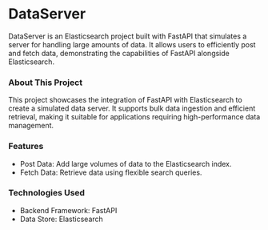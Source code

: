 # DataServer

DataServer is an Elasticsearch project built with FastAPI that simulates a server for handling large amounts of data. 
It allows users to efficiently post and fetch data, demonstrating the capabilities of FastAPI alongside Elasticsearch.

### About This Project
  This project showcases the integration of FastAPI with Elasticsearch to create a simulated data server. It supports bulk data ingestion and efficient retrieval, making it suitable for applications requiring high-performance data management.

### Features
  - Post Data: Add large volumes of data to the Elasticsearch index.
  - Fetch Data: Retrieve data using flexible search queries.
### Technologies Used
  - Backend Framework: FastAPI
  - Data Store: Elasticsearch
